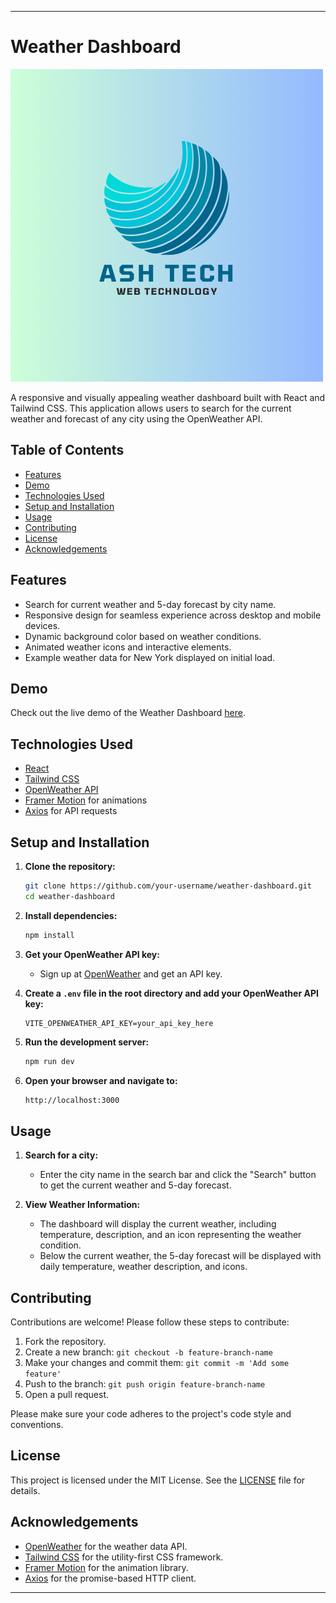 
---

# Weather Dashboard

![Weather Dashboard Logo](public/logo.png)

A responsive and visually appealing weather dashboard built with React and Tailwind CSS. This application allows users to search for the current weather and forecast of any city using the OpenWeather API.

## Table of Contents

- [Features](#features)
- [Demo](#demo)
- [Technologies Used](#technologies-used)
- [Setup and Installation](#setup-and-installation)
- [Usage](#usage)
- [Contributing](#contributing)
- [License](#license)
- [Acknowledgements](#acknowledgements)

## Features

- Search for current weather and 5-day forecast by city name.
- Responsive design for seamless experience across desktop and mobile devices.
- Dynamic background color based on weather conditions.
- Animated weather icons and interactive elements.
- Example weather data for New York displayed on initial load.

## Demo

Check out the live demo of the Weather Dashboard [here](#).

## Technologies Used

- [React](https://reactjs.org/)
- [Tailwind CSS](https://tailwindcss.com/)
- [OpenWeather API](https://openweathermap.org/api)
- [Framer Motion](https://www.framer.com/motion/) for animations
- [Axios](https://github.com/axios/axios) for API requests

## Setup and Installation

1. **Clone the repository:**
    ```sh
    git clone https://github.com/your-username/weather-dashboard.git
    cd weather-dashboard
    ```

2. **Install dependencies:**
    ```sh
    npm install
    ```

3. **Get your OpenWeather API key:**
   - Sign up at [OpenWeather](https://home.openweathermap.org/users/sign_up) and get an API key.

4. **Create a `.env` file in the root directory and add your OpenWeather API key:**
    ```env
    VITE_OPENWEATHER_API_KEY=your_api_key_here
    ```

5. **Run the development server:**
    ```sh
    npm run dev
    ```

6. **Open your browser and navigate to:**
    ```sh
    http://localhost:3000
    ```

## Usage

1. **Search for a city:**
   - Enter the city name in the search bar and click the "Search" button to get the current weather and 5-day forecast.

2. **View Weather Information:**
   - The dashboard will display the current weather, including temperature, description, and an icon representing the weather condition.
   - Below the current weather, the 5-day forecast will be displayed with daily temperature, weather description, and icons.

## Contributing

Contributions are welcome! Please follow these steps to contribute:

1. Fork the repository.
2. Create a new branch: `git checkout -b feature-branch-name`
3. Make your changes and commit them: `git commit -m 'Add some feature'`
4. Push to the branch: `git push origin feature-branch-name`
5. Open a pull request.

Please make sure your code adheres to the project's code style and conventions.

## License

This project is licensed under the MIT License. See the [LICENSE](LICENSE) file for details.

## Acknowledgements

- [OpenWeather](https://openweathermap.org/) for the weather data API.
- [Tailwind CSS](https://tailwindcss.com/) for the utility-first CSS framework.
- [Framer Motion](https://www.framer.com/motion/) for the animation library.
- [Axios](https://github.com/axios/axios) for the promise-based HTTP client.

---
